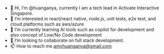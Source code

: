 - 👋 Hi, I’m @huanganya, currently I am a tech lead in Activate Interactive Singapore.
- 👀 I’m interested in react/react native, node.js, unit tests, e2e test, and cloud platforms such as aws/azure
- 🌱 I’m currently learning AI tools such as copilot for development and also concept of Low/No Code development
- 💞️ I’m looking to collaborate on full stack development.
- 📫 How to reach me amyhuanganya@gmail.com

<!---
huanganya/huanganya is a ✨ special ✨ repository because its `README.md` (this file) appears on your GitHub profile.
You can click the Preview link to take a look at your changes.
--->

